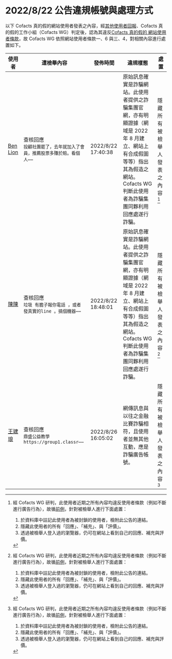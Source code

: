2022/8/22 公告違規帳號與處理方式
=========

以下 Cofacts 真的假的網站使用者發表之內容，經[其他使用者回報](https://docs.google.com/spreadsheets/d/e/2PACX-1vRdcwXdC36xfgXfSMSk527Zbel9A-__vwRXkQ0NjkzSXoSPETCFc7sI7SoaAFdPCfskugtQL-Md8JgH/pubhtml?gid=438362561&single=true)、Cofacts 真的假的工作小組（Cofacts WG）判定後，認為其違反[Cofacts 真的假的 網站使用者條款](https://github.com/cofacts/rumors-site/blob/master/LEGAL.md)，故 Cofacts WG 依照網站使用者條款一、6 與三、4，對相關內容進行處置如下。

| 使用者 | 遭檢舉內容 | 發佈時間 | 違規樣態 | 處置 |
| ----- | -------- | ------- | ------- | --- |
| [Ben Lion](https://cofacts.github.io/community-builder/#/editorworks?showAll=1&day=365&userId=UorlxIIBv5it-Cx_JUXO) | 查核回應<br>`投顧社團罷了，去年就加入了會員，推薦股票多賺於賠。看個人⋯⋯` | 2022/8/22 17:40:38 | 原始訊息確實是詐騙網站。此使用者提供之詐騙集團官網，亦有明顯證據（網域是 2022 年 8 月建立、網站上有合成假圖等等）指出其為假造之網站。Cofacts WG 判斷此使用者為詐騙集團同夥利用回應處遂行詐騙。 | 隱藏所有被檢舉人發表之內容 [^block] |
| [陳陳](https://cofacts.github.io/community-builder/#/editorworks?showAll=1&day=365&userId=iooHxYIBv5it-Cx_6UXP) | 查核回應<br>`垃圾 有膽子報你電話 ，或者發真實的line 。搞個機器⋯⋯` | 2022/8/22 18:48:01 | 原始訊息確實是詐騙網站。此使用者提供之詐騙集團官網，亦有明顯證據（網域是 2022 年 8 月建立、網站上有合成假圖等等）指出其為假造之網站。Cofacts WG 判斷此使用者為詐騙集團同夥利用回應處遂行詐騙。 | 隱藏所有被檢舉人發表之內容 [^block] |
| [王建琅](https://cofacts.github.io/community-builder/#/editorworks?showAll=1&day=365&userId=OYq9zYIBv5it-Cx_H05w) | 查核回應<br>`鼎盛公益教學 https://group1.classr⋯⋯` | 2022/8/26 16:05:02 | 網傳訊息與以往之金融比賽詐騙相符，且使用者並無其他互動，應是詐騙廣告帳號。 | 隱藏所有被檢舉人發表之內容 [^block] |


[^block]: 
    經 Cofacts WG 研判，此使用者近期之所有內容均違反使用者條款（例如不斷進行廣告行為），故循[前例](https://github.com/cofacts/takedowns/blob/master/2021/1125-2nd-spam.md)，針對被檢舉人進行下面處置：
    1. 於資料庫中註記此使用者為被封鎖的使用者，檢附此公告的連結。
    2. 隱藏此使用者的所有「回應」、「補充」、與「評價」。
    3. 透過被檢舉人登入過的瀏覽器，仍可在網站上看到自己的回應、補充與評價。
